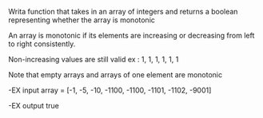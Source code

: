 

Writa function that takes in an array of integers and returns a boolean representing whether the array is monotonic

An array is monotonic if its elements are increasing or decreasing from left to right consistently. 

Non-increasing values are still valid ex : 1, 1, 1, 1, 1, 1    

Note that empty arrays and arrays of one element are monotonic

-EX input 
array = [-1, -5, -10, -1100, -1100, -1101, -1102, -9001]

-EX output
true

